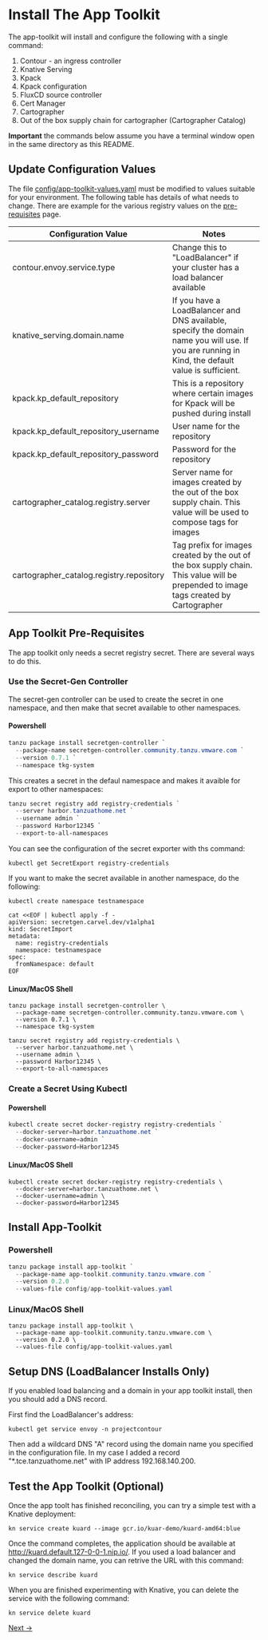# Install The App Toolkit

The app-toolkit will install and configure the following with a single command:

1. Contour - an ingress controller
1. Knative Serving
1. Kpack
1. Kpack configuration
1. FluxCD source controller
1. Cert Manager
1. Cartographer
1. Out of the box supply chain for cartographer (Cartographer Catalog)

**Important** the commands below assume you have a terminal window open in the same directory as this README.

## Update Configuration Values

The file [config/app-toolkit-values.yaml](config/app-toolkit-values.yaml) must be modified to
values suitable for your environment. The following table has details of what needs to change. There are example for
the various registry values on the [pre-requisites](../PreRequisites.md) page.

| Configuration Value | Notes |
|---|---|
| contour.envoy.service.type | Change this to "LoadBalancer" if your cluster has a load balancer available |
| knative_serving.domain.name | If you have a LoadBalancer and DNS available, specify the domain name you will use. If you are running in Kind, the default value is sufficient. |
| kpack.kp_default_repository | This is a repository where certain images for Kpack will be pushed during install |
| kpack.kp_default_repository_username | User name for the repository |
| kpack.kp_default_repository_password | Password for the repository |
| cartographer_catalog.registry.server | Server name for images created by the out of the box supply chain. This value will be used to compose tags for images |
| cartographer_catalog.registry.repository | Tag prefix for images created by the out of the box supply chain. This value will be prepended to image tags created by Cartographer |


## App Toolkit Pre-Requisites

The app toolkit only needs a secret registry secret. There are several ways to do this.

### Use the Secret-Gen Controller

The secret-gen controller can be used to create the secret in one namespace, and then make that secret available
to other namespaces.

#### Powershell

```powershell
tanzu package install secretgen-controller `
  --package-name secretgen-controller.community.tanzu.vmware.com `
  --version 0.7.1 `
  --namespace tkg-system
```

This creates a secret in the defaul namespace and makes it avaible for export to other namespaces:

```powershell
tanzu secret registry add registry-credentials `
  --server harbor.tanzuathome.net `
  --username admin `
  --password Harbor12345 `
  --export-to-all-namespaces
```

You can see the configuration of the secret exporter with ths command:

```shell
kubectl get SecretExport registry-credentials
```

If you want to make the secret available in another namespace, do the following:

```shell
kubectl create namespace testnamespace

cat <<EOF | kubectl apply -f -
apiVersion: secretgen.carvel.dev/v1alpha1
kind: SecretImport
metadata:
  name: registry-credentials
  namespace: testnamespace
spec:
  fromNamespace: default
EOF
```

#### Linux/MacOS Shell

```shell
tanzu package install secretgen-controller \
  --package-name secretgen-controller.community.tanzu.vmware.com \
  --version 0.7.1 \
  --namespace tkg-system
```

```shell
tanzu secret registry add registry-credentials \
  --server harbor.tanzuathome.net \
  --username admin \
  --password Harbor12345 \
  --export-to-all-namespaces
```

### Create a Secret Using Kubectl

#### Powershell

```powershell
kubectl create secret docker-registry registry-credentials `
  --docker-server=harbor.tanzuathome.net `
  --docker-username=admin `
  --docker-password=Harbor12345
```

#### Linux/MacOS Shell

```shell
kubectl create secret docker-registry registry-credentials \
  --docker-server=harbor.tanzuathome.net \
  --docker-username=admin \
  --docker-password=Harbor12345
```

## Install App-Toolkit

### Powershell

```powershell
tanzu package install app-toolkit `
  --package-name app-toolkit.community.tanzu.vmware.com `
  --version 0.2.0 `
  --values-file config/app-toolkit-values.yaml
```

### Linux/MacOS Shell

```shell
tanzu package install app-toolkit \
  --package-name app-toolkit.community.tanzu.vmware.com \
  --version 0.2.0 \
  --values-file config/app-toolkit-values.yaml
```

## Setup DNS (LoadBalancer Installs Only)

If you enabled load balancing and a domain in your app toolkit install, then you should add a DNS record.

First find the LoadBalancer's address:

```shell
kubectl get service envoy -n projectcontour
```

Then add a wildcard DNS "A" record using the domain name you specified in the configuration file. In my case
I added a record "*.tce.tanzuathome.net" with IP address 192.168.140.200.

## Test the App Toolkit (Optional)

Once the app toolt has finished reconciling, you can try a simple test with a Knative deployment:

```shell
kn service create kuard --image gcr.io/kuar-demo/kuard-amd64:blue
```

Once the command completes, the application should be available at http://kuard.default.127-0-0-1.nip.io/. If you
used a load balancer and changed the domain name, you can retrive the URL with this command:

```shell
kn service describe kuard
```

When you are finished experimenting with Knative, you can delete the service with the following command:

```shell
kn service delete kuard
```

[Next -&gt;](../04-knative/)
